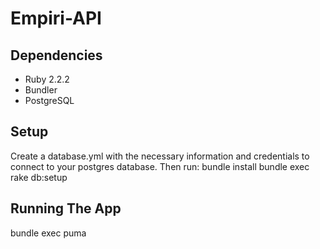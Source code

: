 Empiri-API
===========

Dependencies
------------
- Ruby 2.2.2
- Bundler
- PostgreSQL

Setup
------------
Create a database.yml with the necessary information and credentials to connect to your postgres database. Then run:
    bundle install
    bundle exec rake db:setup

Running The App
---------------
   bundle exec puma
